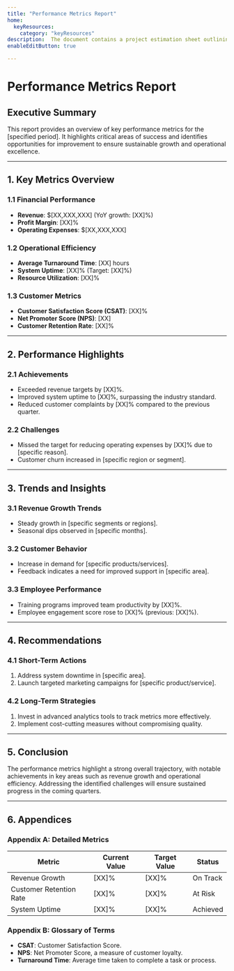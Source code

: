 ```yaml
---
title: "Performance Metrics Report"
home:
  keyResources:
    category: "keyResources"
description:  The document contains a project estimation sheet outlining tasks,effort hours, and timelines across key phases like analysis,design, development, testing, and project management. It includes metrics such as confidence factors, consumed hours, and completion dates.
enableEditButton: true

---
```

# Performance Metrics Report

## Executive Summary
This report provides an overview of key performance metrics for the [specified period]. It highlights critical areas of success and identifies opportunities for improvement to ensure sustainable growth and operational excellence.

---

## 1. Key Metrics Overview
### 1.1 Financial Performance
- **Revenue**: $[XX,XXX,XXX] (YoY growth: [XX]%)
- **Profit Margin**: [XX]%
- **Operating Expenses**: $[XX,XXX,XXX]

### 1.2 Operational Efficiency
- **Average Turnaround Time**: [XX] hours
- **System Uptime**: [XX]% (Target: [XX]%)
- **Resource Utilization**: [XX]%

### 1.3 Customer Metrics
- **Customer Satisfaction Score (CSAT)**: [XX]%
- **Net Promoter Score (NPS)**: [XX]
- **Customer Retention Rate**: [XX]%

---

## 2. Performance Highlights
### 2.1 Achievements
- Exceeded revenue targets by [XX]%.
- Improved system uptime to [XX]%, surpassing the industry standard.
- Reduced customer complaints by [XX]% compared to the previous quarter.

### 2.2 Challenges
- Missed the target for reducing operating expenses by [XX]% due to [specific reason].
- Customer churn increased in [specific region or segment].

---

## 3. Trends and Insights
### 3.1 Revenue Growth Trends
- Steady growth in [specific segments or regions].
- Seasonal dips observed in [specific months].

### 3.2 Customer Behavior
- Increase in demand for [specific products/services].
- Feedback indicates a need for improved support in [specific area].

### 3.3 Employee Performance
- Training programs improved team productivity by [XX]%.
- Employee engagement score rose to [XX]% (previous: [XX]%).

---

## 4. Recommendations
### 4.1 Short-Term Actions
1. Address system downtime in [specific area].
2. Launch targeted marketing campaigns for [specific product/service].

### 4.2 Long-Term Strategies
1. Invest in advanced analytics tools to track metrics more effectively.
2. Implement cost-cutting measures without compromising quality.

---

## 5. Conclusion
The performance metrics highlight a strong overall trajectory, with notable achievements in key areas such as revenue growth and operational efficiency. Addressing the identified challenges will ensure sustained progress in the coming quarters.

---

## 6. Appendices
### Appendix A: Detailed Metrics
| Metric                        | Current Value | Target Value | Status    |
|-------------------------------|---------------|--------------|-----------|
| Revenue Growth                | [XX]%         | [XX]%        | On Track  |
| Customer Retention Rate       | [XX]%         | [XX]%        | At Risk   |
| System Uptime                 | [XX]%         | [XX]%        | Achieved  |

### Appendix B: Glossary of Terms
- **CSAT**: Customer Satisfaction Score.
- **NPS**: Net Promoter Score, a measure of customer loyalty.
- **Turnaround Time**: Average time taken to complete a task or process.

